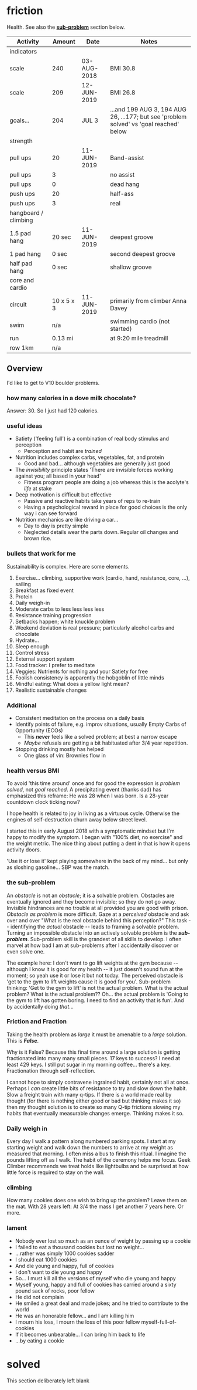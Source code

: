 # friction

Health. See also the 
[**sub-problem**](https://github.com/robfatland/ops/blob/master/friction/README.md#the-sub-problem) section below.

| Activity | Amount |  Date | Notes |
| -------- | ------ | ---- | ---- |
| indicators |
| scale | 240 |  03-AUG-2018 | BMI 30.8 |
| scale | 209 |  12-JUN-2019 | BMI 26.8 |
| goals... | 204  | JUL 3 | ...and 199 AUG 3, 194 AUG 26, ...177; but see 'problem solved' vs 'goal reached' below |
| strength |
| pull ups | 20 |  11-JUN-2019 | Band-assist|
| pull ups | 3 |  |  no assist|
| pull ups | 0 |  | dead hang |
| push ups | 20 |  | half-ass |
| push ups | 3 |  | real | 
| hangboard / climbing |
| 1.5 pad hang | 20 sec | 11-JUN-2019 | deepest groove |
| 1 pad hang | 0 sec | | second deepest groove |
| half pad hang | 0 sec | | shallow groove |
| core and cardio |
| circuit | 10 x 5 x 3 | 11-JUN-2019 | primarily from climber Anna Davey |
| swim | n/a | | swimming cardio (not started) |
| run | 0.13 mi | | at 9:20 mile treadmill |
| row 1km | n/a | | |



## Overview

I'd like to get to V10 boulder problems. 


### how many calories in a dove milk chocolate? 


Answer: 30. So I just had 120 calories. 


### useful ideas

- Satiety ('feeling full') is a combination of real body stimulus and perception
  - Perception and habit are *trained*
- Nutrition includes complex carbs, vegetables, fat, and protein
  - Good and bad... although vegetables are generally just good
- The *invisibility* principle states 'There are invisible forces working against you; all based in your head'
  - Fitness program people are doing a job whereas this is the acolyte's *life* at stake
- Deep motivation is difficult but effective 
  - Passive and reactive habits take years of reps to re-train
  - Having a psychological reward in place for good choices is the only way i can see forward
- Nutrition mechanics are like driving a car...
  - Day to day is pretty simple
  - Neglected details wear the parts down. Regular oil changes and brown rice. 


### bullets that work for me

Sustainability is complex. Here are some elements.

1. Exercise... climbing, supportive work (cardio, hand, resistance, core, ...), sailing
2. Breakfast as fixed event
3. Protein
4. Daily weigh-in
5. Moderate carbs to less less less less
6. Resistance training progression
7. Setbacks happen; white knuckle problem
8. Weekend deviation is real pressure; particularly alcohol carbs and chocolate
9. Hydrate...
10. Sleep enough
11. Control stress
12. External support system
13. Food tracker: I prefer to meditate
14. Veggies: Nutrients for nothing and your Satiety for free
15. Foolish consistency is apparently the hobgoblin of little minds
16. Mindful eating: What does a yellow light mean?
17. Realistic sustainable changes

### Additional 

- Consistent meditation on the process on a daily basis
- Identify points of failure, e.g. improv situations, usually Empty Carbs of Opportunity (ECOs) 
  - This ***never*** feels like a solved problem; at best a narrow escape
  - *Maybe* refusals are getting a bit habituated after 3/4 year repetition.
- Stopping drinking mostly has helped
  - One glass of vin: Brownies flow in

### health versus BMI

To avoid 'this time around' once and for good the expression is *problem solved*, not *goal reached*. 
A precipitating event (thanks dad) has emphasized this reframe: He was 28 when I was born. Is a 28-year 
countdown clock ticking now? 


I hope health is related to joy in living as a virtuous cycle. Otherwise the
engines of self-destruction churn away below street level. 


I started this in early
August 2018 with a symptomatic mindset but I'm happy to modify the symptom.
I began with "100% diet, no exercise" and the weight metric. 
The nice thing about putting a dent in that is how it opens activity doors. 


'Use it or lose it' kept playing somewhere in the back of my mind... but only as sloshing gasoline... 
SBP was the match.  


### the sub-problem


An *obstacle* is not an *obstacle*; it is a solvable problem. Obstacles are eventually ignored and 
they become invisible; so they do not go away. Invisible hindrances are no trouble at all provided
you are good with prison.
*Obstacle as problem* is more difficult. 
Gaze at a *perceived* obstacle and ask over and over "What is the real obstacle behind this perception?"
This task -- identifying the *actual* obstacle -- leads to framing a solvable problem. Turning an
impossible obstacle into an actively solvable problem is the ***sub-problem***. Sub-problem skill is
the grandest of all skills to develop. I often marvel at how bad I am at sub-problems after I accidentally
discover or even solve one.

The example here: I don't want to go lift weights at the gym because -- although I know it is good 
for my health -- it just doesn't sound fun at the moment; so yeah use it or lose it but not today. The perceived
obstacle is 'get to the gym to lift weights cause it is good for you'. Sub-problem thinking: 'Get to the gym to
lift' is not the actual problem. What is the actual problem? What is the actual problem?? Oh... the actual 
problem is 'Going to the gym to lift has gotten boring. I need to find an activity that is fun'. 
And by accidentally doing *that*... 


### Friction and Fraction


Taking the health problem as *large* it must be amenable to a *large* solution. This is ***False***. 


Why is it False? Because this final time around a large solution 
is getting fractionated into many many small pieces. 17 keys to success? I need at least 429
keys. I still put sugar in my morning coffee... there's a key. 
Fractionation through self-reflection. 


I cannot
hope to simply contravene ingrained habit, certainly not all at once. 
Perhaps I *can* create little
bits of resistance to try and slow down the habit. Slow a freight train with many q-tips. 
If there is a world made real 
by thought (for there is nothing either good or bad but thinking makes it so) then my thought solution is 
to create so many Q-tip frictions slowing my habits that eventually measurable changes emerge. 
Thinking makes it so.


### Daily weigh in 

Every day I walk a pattern along numbered parking spots. I
start at my starting weight and walk down the numbers to arrive at my weight 
as measured that morning. 
I often miss a bus to finish this ritual. I imagine the pounds lifting
off as I walk. The habit of the ceremony helps me focus. Geek Climber recommends we
treat holds like lightbulbs and be surprised at how little force is required
to stay on the wall. 


### climbing 

How many cookies does one wish to bring up the problem? Leave them on the mat. 
With 28 years left: At 3/4 the mass I get another 7 years here.  Or more. 


### lament

* Nobody ever lost so much as an ounce of weight by passing up a cookie
* I failed to eat a thousand cookies but lost no weight...
* ...rather was simply 1000 cookies sadder
* I should eat 1000 cookies
* And die young and happy, full of cookies
* I don't want to die young and happy 
* So... I must kill all the versions of myself who die young and happy
* Myself young, happy and full of cookies has carried around a sixty pound sack of rocks, poor fellow
* He did not complain
* He smiled a great deal and made jokes; and he tried to contribute to the world
* He was an honorable fellow... and I am killing him
* I mourn his loss, I mourn the loss of this poor fellow myself-full-of-cookies
* If it becomes unbearable... I can bring him back to life
* ...by eating a cookie


# solved

This section deliberately left blank
